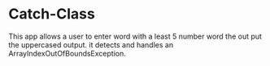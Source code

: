 # Catch-Class
This app allows a user to enter word with a least 5 number word the out put the uppercased output.  it detects and handles an ArrayIndexOutOfBoundsException.

